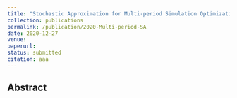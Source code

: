 ```yaml
---
title: "Stochastic Approximation for Multi-period Simulation Optimization with Streaming Input Data"
collection: publications
permalink: /publication/2020-Multi-period-SA
date: 2020-12-27
venue: 
paperurl: 
status: submitted
citation: aaa
---
```


## Abstract
